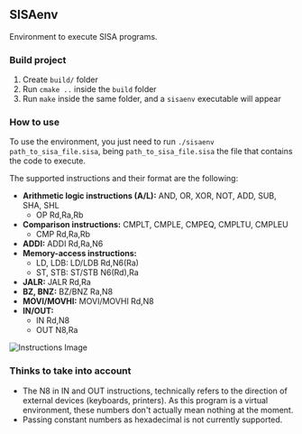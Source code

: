 SISAenv
---

Environment to execute SISA programs.

### Build project
1. Create ```build/``` folder
2. Run ```cmake ..``` inside the ```build``` folder
3. Run ```make``` inside the same folder, and a ```sisaenv``` executable will appear

### How to use
To use the environment, you just need to run ```./sisaenv path_to_sisa_file.sisa```, being ```path_to_sisa_file.sisa``` the file that contains the code to execute.

The supported instructions and their format are the following:
* **Arithmetic logic instructions (A/L):** AND, OR, XOR, NOT, ADD, SUB, SHA, SHL
  * OP Rd,Ra,Rb
* **Comparison instructions:** CMPLT, CMPLE, CMPEQ, CMPLTU, CMPLEU
  * CMP Rd,Ra,Rb
* **ADDI:** ADDI Rd,Ra,N6
* **Memory-access instructions:**
  * LD, LDB: LD/LDB Rd,N6(Ra)
  * ST, STB: ST/STB N6(Rd),Ra
* **JALR:** JALR Rd,Ra
* **BZ, BNZ:** BZ/BNZ Ra,N8
* **MOVI/MOVHI:** MOVI/MOVHI Rd,N8
* **IN/OUT:**
  * IN Rd,N8
  * OUT N8,Ra

![Instructions Image](https://raw.githubusercontent.com/matedavid/sisaenv/master/static/images/sisa_instructions.png)

### Thinks to take into account
* The N8 in IN and OUT instructions, technically refers to the direction of external devices (keyboards, printers). As this program is a virtual environment, these numbers don't actually mean nothing at the moment.
* Passing constant numbers as hexadecimal is not currently supported.
